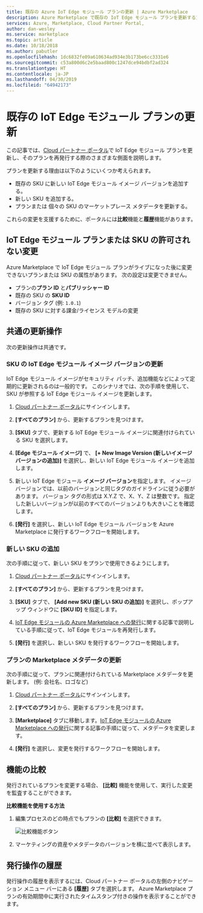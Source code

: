 ```yaml
---
title: 既存の Azure IoT Edge モジュール プランの更新 | Azure Marketplace
description: Azure Marketplace で既存の IoT Edge モジュール プランを更新する方法。
services: Azure, Marketplace, Cloud Partner Portal,
author: dan-wesley
ms.service: marketplace
ms.topic: article
ms.date: 10/18/2018
ms.author: pabutler
ms.openlocfilehash: 1dc6832fe09a610634ad934e3b173be6cc3331e6
ms.sourcegitcommit: c53a800d6c2e5baad800c1247dce94bdbf2ad324
ms.translationtype: HT
ms.contentlocale: ja-JP
ms.lasthandoff: 04/30/2019
ms.locfileid: "64942173"
---
```

# <a name="update-an-existing-iot-edge-module-offer"></a>既存の IoT Edge モジュール プランの更新

この記事では、[Cloud パートナー ポータル](https://cloudpartner.azure.com/)で IoT Edge モジュール プランを更新し、そのプランを再発行する際のさまざまな側面を説明します。

プランを更新する理由は以下のようにいくつか考えられます。

-  既存の SKU に新しい IoT Edge モジュール イメージ バージョンを追加する。
-  新しい SKU を追加する。
-  プランまたは 個々の SKU のマーケットプレース メタデータを更新する。

これらの変更を支援するために、ポータルには**比較**機能と**履歴**機能があります。  


## <a name="unpermitted-changes-to-iot-edge-module-offer-or-sku"></a>IoT Edge モジュール プランまたは SKU の許可されない変更

Azure Marketplace で IoT Edge モジュール プランがライブになった後に変更できないプランまたは SKU の属性があります。 次の設定は変更できません。

-  プランの**プラン ID** と**パブリッシャー ID**
-  既存の SKU の **SKU ID**
-  バージョン タグ (例: `1.0.1`)
-  既存の SKU に対する課金/ライセンス モデルの変更

## <a name="common-update-operations"></a>共通の更新操作

次の更新操作は共通です。

### <a name="update-the-iot-edge-module-image-version-for-a-sku"></a>SKU の IoT Edge モジュール イメージ バージョンの更新

IoT Edge モジュール イメージがセキュリティ パッチ、追加機能などによって定期的に更新されるのは一般的です。 このシナリオでは、次の手順を使用して、SKU が参照する IoT Edge モジュール イメージを更新します。

1.  [Cloud パートナー ポータル](https://cloudpartner.azure.com/)にサインインします。

2.  **[すべてのプラン]** から、更新するプランを見つけます。

3.  **[SKU]** タブで、更新する IoT Edge モジュール イメージに関連付けられている SKU を選択します。

4.  **[Edge モジュール イメージ]** で、 **[+ New Image Version (新しいイメージ バージョンの追加)]** を選択し、新しい IoT Edge モジュール イメージを追加します。

5.  新しい IoT Edge モジュール **イメージ バージョン**を指定します。 イメージ バージョンでは、以前のバージョンと同じタグのガイドラインに従う必要があります。 バージョン タグの形式は X.Y.Z で、X、Y、Z は整数です。 指定した新しいバージョンが以前のすべてのバージョンよりも大きいことを確認します。

6.  **[発行]** を選択し、新しい IoT Edge モジュール バージョンを Azure Marketplace に発行するワークフローを開始します。

### <a name="add-a-new-sku"></a>新しい SKU の追加

次の手順に従って、新しい SKU をプランで使用できるようにします。 

1.  [Cloud パートナー ポータル](https://cloudpartner.azure.com/)にサインインします。

2.  **[すべてのプラン]** から、更新するプランを見つけます。

3.  **[SKU]** タブで、 **[Add new SKU (新しい SKU の追加)]** を選択し、ポップアップ ウィンドウに **[SKU ID]** を指定します。

4.  [IoT Edge モジュールの Azure Marketplace への発行](./cpp-publish-offer.md)に関する記事で説明している手順に従って、IoT Edge モジュールを再発行します。

5.  **[発行]** を選択し、新しい SKU を発行するワークフローを開始します。


### <a name="update-offer-marketplace-metadata"></a>プランの Marketplace メタデータの更新

次の手順に従って、プランに関連付けられている Marketplace メタデータを更新します。 (例: 会社名、ロゴなど)

1.  [Cloud パートナー ポータル](https://cloudpartner.azure.com/)にサインインします。

2.  **[すべてのプラン]** から、更新するプランを見つけます。

3.  **[Marketplace]** タブに移動します。[IoT Edge モジュールの Azure Marketplace への発行](./cpp-publish-offer.md)に関する記事の手順に従って、メタデータを変更します。

4.  **[発行]** を選択し、変更を発行するワークフローを開始します。

## <a name="compare-feature"></a>機能の比較

発行されているプランを変更する場合、 **[比較]** 機能を使用して、実行した変更を監査することができます。 

**比較機能を使用する方法**

1.  編集プロセスのどの時点でもプランの **[比較]** を選択できます。

    ![比較機能ボタン](./media/iot-edge-module-compare.png)


2.  マーケティングの資産やメタデータのバージョンを横に並べて表示します。


## <a name="history-of-publishing-actions"></a>発行操作の履歴

発行操作の履歴を表示するには、Cloud パートナー ポータルの左側のナビゲーション メニュー バーにある **[履歴]** タブを選択します。 Azure Marketplace プランの有効期間中に実行されたタイムスタンプ付きの操作を表示することができます。  <!-- Need to find correct link here:  legal time windowsFor more information, see [History page](cpp-history-page.md) -->

